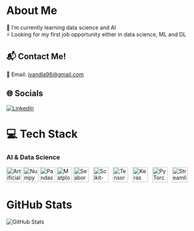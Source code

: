 #  About Me
🌱 I’m currently learning data science and AI <br>
⚡ Looking for my first job opportunity either in data science, ML and DL

## 📬 Contact Me!
📧 Email: [ivandla96@gmail.com](mailto:ivandla96@gmail.com) <br>

## 🌐 Socials
[![LinkedIn](https://img.shields.io/badge/LinkedIn-%230077B5.svg?logo=linkedin&logoColor=white)](http://linkedin.com/in/ivan-diaz-lópez-75a515357) 

# 💻 Tech Stack

### **AI & Data Science**
<p align="left">
  <img src="https://img.shields.io/badge/Artificial%20Intelligence-FF4500?style=for-the-badge&logo=openai&logoColor=white" height="40" title="Artificial Intelligence"/>
  <img src="https://img.shields.io/badge/Numpy-013243?style=for-the-badge&logo=numpy&logoColor=white" height="40" title="Numpy"/>
  <img src="https://img.shields.io/badge/Pandas-150458?style=for-the-badge&logo=pandas&logoColor=white" height="40" title="Pandas"/>
  <img src="https://img.shields.io/badge/Matplotlib-11557C?style=for-the-badge&logo=matplotlib&logoColor=white" height="40" title="Matplotlib"/>
  <img src="https://img.shields.io/badge/Seaborn-3B7D76?style=for-the-badge&logo=seaborn&logoColor=white" height="40" title="Seaborn"/>
    <img src="https://img.shields.io/badge/Scikit--learn-F7931E?style=for-the-badge&logo=scikit-learn&logoColor=white" height="40" title="Scikit-learn"/>
  <img src="https://img.shields.io/badge/TensorFlow-FF6F00?style=for-the-badge&logo=tensorflow&logoColor=white" height="40" title="TensorFlow"/>
  <img src="https://img.shields.io/badge/Keras-D00000?style=for-the-badge&logo=keras&logoColor=white" height="40" title="Keras"/>
  <img src="https://img.shields.io/badge/PyTorch-EE4C2C?style=for-the-badge&logo=pytorch&logoColor=white" height="40" title="PyTorch"/>
  <img src="https://img.shields.io/badge/Streamlit-FF4B4B?style=for-the-badge&logo=streamlit&logoColor=white" height="40" title="Streamlit"/>
</p>

# GitHub Stats

![GitHub Stats](https://github-readme-stats.vercel.app/api?username=ivandla96&theme=dark&hide_border=true&include_all_commits=true&count_private=true)
<br/>

